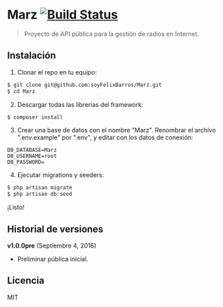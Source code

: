 # Marz [![Build Status](https://travis-ci.org/soyFelixBarros/Marz.svg?branch=master)](https://travis-ci.org/soyFelixBarros/Marz)

> Proyecto de API pública para la gestión de radios en Internet.

## Instalación
1) Clonar el repo en tu equipo:
```sh
$ git clone git@github.com:soyFelixBarros/Marz.git
$ cd Marz
```
2) Descargar todas las librerias del framework:
```sh
$ composer install
```
3) Crear una base de datos con el nombre "Marz". Renombrar el archivo ".env.example" por ".env", y editar con los datos de conexión:
```
DB_DATABASE=Marz
DB_USERNAME=root
DB_PASSWORD=
```
4) Ejecutar migrations y seeders:
```sh
$ php artisan migrate
$ php artisan db:seed
```
¡Listo!

## Historial de versiones

**v1.0.0pre** (Septiembre 4, 2016)
* Preliminar pública inicial.

Licencia
----
MIT
